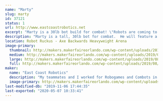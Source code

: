 ```yaml
---
name: "Marty"
slug: marty
id: 37121
status: 1
url: http://www.eastcoastrobotics.net
excerpt: "Marty is a 30lb bot build for combat! \"Robots are coming to take our jobs!\" Marty used to be a humble cart collector at the local grocery store but now bigger and smarter robots have come to take his job and he wants revenge for the little guy!"
description: "Marty is a tall, 30lb bot for combat.  He will feature a lifter and exceptional mobility for his size.  Inspired by the post-apocalyptic shopping cart collectors from Target and Grocery stores.  His height an big eyes will surely be a crowd-pleaser :) We are very excited to bring this bot out into the world for the first time!"
location: Robot Ruckus - Axe Backwards Heavyweight Arena
image-primary:
  thumbnail: http://makers.makerfaireorlando.com/wp-content/uploads/2019/08/marty-Headshot-1-150x150.jpg
  medium: http://makers.makerfaireorlando.com/wp-content/uploads/2019/08/marty-Headshot-1-300x159.jpg
  large: http://makers.makerfaireorlando.com/wp-content/uploads/2019/08/marty-Headshot-1-1024x543.jpg
  full: http://makers.makerfaireorlando.com/wp-content/uploads/2019/08/marty-Headshot-1.jpg
maker:
  name: "East Coast Robotics"
  description: "My teammates and I worked for Robogames and Combots in the Bay Area for 14 years (pitrunner, arena builders, arena wranglers, safety crew and head judge) we work the Winter Challenge in Brazil and competed in Battlebots with a 60lb bot 2000-2004 and I am currently one of the fabricators, pit crew as well as transport drone driver for Tombstone in Battlebots.  Our team, East Coast Robotics, led by two of our lead designers/fabricators: Michael Thombs and Steve Rys, even introduced airborne combat to the arena in 2013 on Discovery's \"Killer Robots\" with a quadcopter style flame-shooting bot!  We are educators and always looking for opportunities to bring something new and creative (and fun) to the sport mainly to expose the youngsters to just how exciting engineering is when it collides with creativity :)"
  image-primary: http://makers.makerfaireorlando.com/wp-content/uploads/2019/08/mauler5150-1024x1024.jpg
last-modified-db: "2019-11-06 17:44:35"
last-exported: "2020-05-07 10:33:41"
---
```

